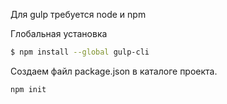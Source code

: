 Для gulp требуется node и npm

Глобальная установка
```bash
$ npm install --global gulp-cli
```

Создаем файл package.json в каталоге проекта.
```bash
npm init
```